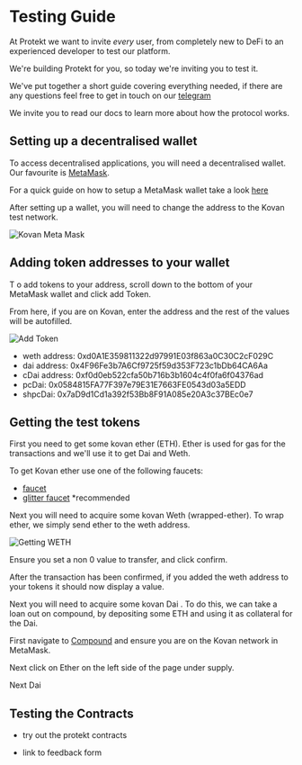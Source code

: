 # Testing Guide

At Protekt we want to invite *every* user, from completely new to DeFi to an experienced developer to test our platform. 

We're building Protekt for you, so today we're inviting you to test it.

We've put together a short guide covering everything needed, if there are any questions feel free to get in touch on our [telegram](https://t.me/protektdefi)

We invite you to read our docs to learn more about how the protocol works.

## Setting up a decentralised wallet

To access decentralised applications, you will need a decentralised wallet. Our favourite is [MetaMask](https://metamask.io/).

For a quick guide on how to setup a MetaMask wallet take a look [here](https://www.youtube.com/watch?v=yWfZnjkhhhg&t=459s)

After setting up a wallet, you will need to change the address to the Kovan test network.

![Kovan Meta Mask](../img/kovan-meta-mask.png)


## Adding token addresses to your wallet
T
o add tokens to your address, scroll down to the bottom of your MetaMask wallet and click add Token.

From here, if you are on Kovan, enter the address and the rest of the values will be autofilled.

![Add Token](../img/add-token.png)

- weth address: 0xd0A1E359811322d97991E03f863a0C30C2cF029C
- dai address: 0x4F96Fe3b7A6Cf9725f59d353F723c1bDb64CA6Aa
- cDai address: 0xf0d0eb522cfa50b716b3b1604c4f0fa6f04376ad
- pcDai: 0x0584815FA77F397e79E31E7663FE0543d03a5EDD
- shpcDai: 0x7aD9d1Cd1a392f53Bb8F91A085e20A3c37BEc0e7


## Getting the test tokens
First you need to get some kovan ether (ETH). Ether is used for gas for the transactions and we'll use it to get Dai and Weth.

To get Kovan ether use one of the following faucets:
* [faucet](https://faucet.kovan.network/)
* [glitter faucet](https://gitter.im/kovan-testnet/faucet) *recommended


Next you will need to acquire some kovan Weth (wrapped-ether). To wrap ether, we simply send ether to the weth address.

![Getting WETH](../img/getting-weth.png)

Ensure you set a non 0 value to transfer, and click confirm.

After the transaction has been confirmed, if you added the weth address to your tokens it should now display a value.


Next you will need to acquire some kovan Dai . To do this, we can take a loan out on compound, by depositing some ETH and using it as collateral for the Dai.

First navigate to [Compound](https://app.compound.finance/) and ensure you are on the Kovan network in MetaMask.

Next click on Ether on the left side of the page under supply.




Next Dai

## Testing the Contracts

* try out the protekt contracts

* link to feedback form
